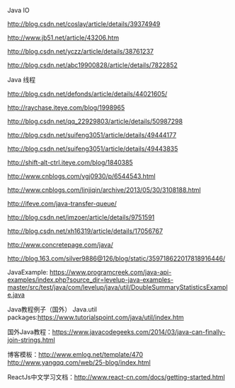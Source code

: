 
Java IO

http://blog.csdn.net/coslay/article/details/39374949

http://www.jb51.net/article/43206.htm

http://blog.csdn.net/yczz/article/details/38761237

http://blog.csdn.net/abc19900828/article/details/7822852

Java 线程

http://blog.csdn.net/defonds/article/details/44021605/

http://raychase.iteye.com/blog/1998965

http://blog.csdn.net/qq_22929803/article/details/50987298

http://blog.csdn.net/suifeng3051/article/details/49444177

http://blog.csdn.net/suifeng3051/article/details/49443835

http://shift-alt-ctrl.iteye.com/blog/1840385

http://www.cnblogs.com/ygj0930/p/6544543.html

http://www.cnblogs.com/linjiqin/archive/2013/05/30/3108188.html

http://ifeve.com/java-transfer-queue/

http://blog.csdn.net/imzoer/article/details/9751591

http://blog.csdn.net/xh16319/article/details/17056767

http://www.concretepage.com/java/

http://blog.163.com/silver9886@126/blog/static/359718622017818916446/

JavaExample:
https://www.programcreek.com/java-api-examples/index.php?source_dir=levelup-java-examples-master/src/test/java/com/levelup/java/util/DoubleSummaryStatisticsExample.java

Java教程例子（国外）
Java.util packages:https://www.tutorialspoint.com/java/util/index.htm

国外Java教程：https://www.javacodegeeks.com/2014/03/java-can-finally-join-strings.html

博客模板：http://www.emlog.net/template/470
http://www.yangqq.com/web/25-blog/index.html

ReactJs中文学习文档：http://www.react-cn.com/docs/getting-started.html
